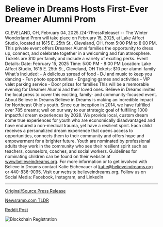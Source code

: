 # Believe in Dreams Hosts First-Ever Dreamer Alumni Prom

CLEVELAND, OH, February 04, 2025 /24-7PressRelease/ -- The Winter Wonderland Prom will take place on February 15, 2025, at Lake Affect Studio, located at 1615 E. 25th St., Cleveland, OH, from 5:00 PM to 8:00 PM.  This private event offers Dreamer Alumni families the opportunity to dress up, connect, and celebrate together in a welcoming and fun atmosphere. Tickets are $10 per family and include a variety of exciting perks.   Event Details:  Date: February 15, 2025  Time: 5:00 PM - 8:00 PM  Location: Lake Affect Studio, 1615 E. 25th St., Cleveland, OH Tickets: $10 per alumni family  What's Included:  - A delicious spread of food  - DJ and music to keep you dancing  - Fun photo opportunities  - Engaging games and activities - VIP valet parking service - Door prizes for families  This will be a memorable evening for Dreamer Alumni and their loved ones.  Believe in Dreams invites the local press to cover this exciting, family- and community-focused event.  About Believe in Dreams Believe in Dreams is making an incredible impact for Northeast Ohio's youth. Since our inception in 2014, we have fulfilled over 785 dreams; well on our way to our strategic goal of fulfilling 1000 impactful dream experiences by 2028. We provide local, custom dream come true experiences for youth who are economically disadvantaged and have endured a non-medical trauma, yet have a resilient spirit. Each child receives a personalized dream experience that opens access to opportunities, connects them to their community and offers hope and empowerment for a brighter future.   Youth are nominated by professional adults they work in the community who see their resilient spirit such as teachers, counselors, coaches, and social workers. Guidelines for nominating children can be found on their website at www.believeindreams.org.  For more information or to get involved with Believe in Dreams contact Katie Eichenauer at katie@believeindreams.org or 440-836-9095.   Visit our website believeindreams.org. Follow us on Social Media: Facebook, Instagram, and LinkedIn 

---

[Original/Source Press Release](https://www.24-7pressrelease.com/press-release/519376/believe-in-dreams-hosts-first-ever-dreamer-alumni-prom)
                    

[Newsramp.com TLDR](https://newsramp.com/curated-news/believe-in-dreams-hosts-winter-wonderland-prom-for-dreamer-alumni-families-in-cleveland-oh/03a0438be469af1feffe0a53c35293de) 

 



[Reddit Post](https://www.reddit.com/r/newsramp/comments/1iigu6k/believe_in_dreams_hosts_winter_wonderland_prom/) 



![Blockchain Registration](https://cdn.newsramp.app/24-7PressRelease/qrcode/252/5/envyR2pw.webp)